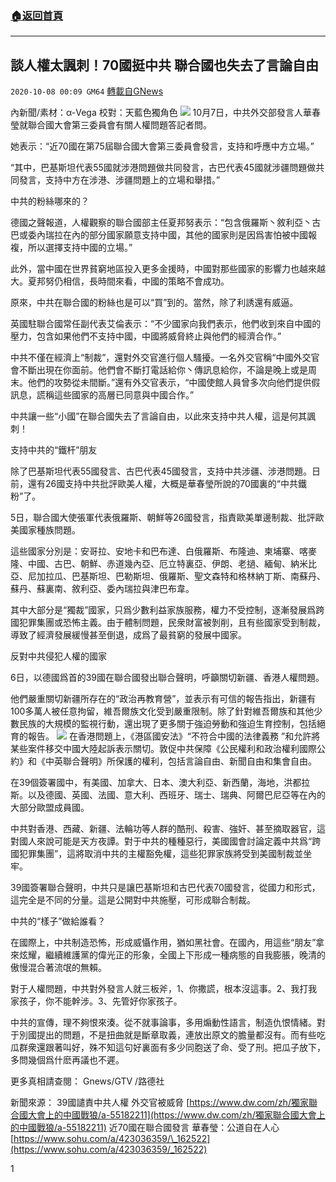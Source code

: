 ###  [:house:返回首頁](https://github.com/ourhimalayas/txt)
---

## 談人權太諷刺！70國挺中共 聯合國也失去了言論自由
`2020-10-08 00:09 GM64` [轉載自GNews](https://gnews.org/zh-hant/409929/)

內新聞/素材：α-Vega
校對：天藍色獨角色
![]()![](https://s3.amazonaws.com/gnews-media-offload/wp-content/uploads/2020/10/08000525/80-1.png)
10月7日，中共外交部發言人華春瑩就聯合國大會第三委員會有關人權問題答記者問。

她表示：“近70國在第75屆聯合國大會第三委員會發言，支持和呼應中方立場。”

“其中，巴基斯坦代表55國就涉港問題做共同發言，古巴代表45國就涉疆問題做共同發言，支持中方在涉港、涉疆問題上的立場和舉措。”

中共的粉絲哪來的？

德國之聲報道，人權觀察的聯合國部主任夏邦努表示：“包含俄羅斯丶敘利亞丶古巴或委內瑞拉在內的部分國家願意支持中國，其他的國家則是因爲害怕被中國報複，所以選擇支持中國的立場。”

此外，當中國在世界貧窮地區投入更多金援時，中國對那些國家的影響力也越來越大。夏邦努仍相信，長時間來看，中國的策略不會成功。

原來，中共在聯合國的粉絲也是可以“買”到的。當然，除了利誘還有威逼。

英國駐聯合國常任副代表艾倫表示：“不少國家向我們表示，他們收到來自中國的壓力，包含如果他們不支持中國，中國將威脅終止與他們的經濟合作。”

中共不僅在經濟上“制裁”，還對外交官進行個人騷擾。一名外交官稱“中國外交官會不斷出現在你面前。他們會不斷打電話給你丶傳訊息給你，不論是晚上或是周末。他們的攻勢從未間斷。”還有外交官表示，“中國使館人員曾多次向他們提供假訊息，謊稱這些國家的高層已同意與中國合作。”

中共讓一些“小國”在聯合國失去了言論自由，以此來支持中共人權，這是何其諷刺！

支持中共的“鐵杆”朋友

除了巴基斯坦代表55國發言、古巴代表45國發言，支持中共涉疆、涉港問題。日前，還有26國支持中共批評歐美人權，大概是華春瑩所說的70國裏的“中共鐵粉”了。

5日，聯合國大使張軍代表俄羅斯、朝鮮等26國發言，指責歐美單邊制裁、批評歐美國家種族問題。

這些國家分別是：安哥拉、安地卡和巴布達、白俄羅斯、布隆迪、柬埔寨、喀麥隆、中國、古巴、朝鮮、赤道幾內亞、厄立特裏亞、伊朗、老撾、緬甸、納米比亞、尼加拉瓜、巴基斯坦、巴勒斯坦、俄羅斯、聖文森特和格林納丁斯、南蘇丹、蘇丹、蘇裏南、敘利亞、委內瑞拉與津巴布韋。

其中大部分是“獨裁”國家，只爲少數利益家族服務，權力不受控制，逐漸發展爲跨國犯罪集團或恐怖主義。由于體制問題，民衆財富被剝削，且有些國家受到制裁，導致了經濟發展緩慢甚至倒退，成爲了最貧窮的發展中國家。

反對中共侵犯人權的國家

6日，以德國爲首的39國在聯合國發出聯合聲明，呼籲關切新疆、香港人權問題。

他們嚴重關切新疆所存在的“政治再教育營”，並表示有可信的報告指出，新疆有100多萬人被任意拘留，維吾爾族文化受到嚴重限制。除了針對維吾爾族和其他少數民族的大規模的監視行動，還出現了更多關于強迫勞動和強迫生育控制，包括絕育的報告。
![]()![](https://s3.amazonaws.com/gnews-media-offload/wp-content/uploads/2020/10/08000540/81-1.png)
在香港問題上，《港區國安法》“不符合中國的法律義務 ”和允許將某些案件移交中國大陸起訴表示關切。敦促中共保障《公民權利和政治權利國際公約》和《中英聯合聲明》所保護的權利，包括言論自由、新聞自由和集會自由。

在39個簽署國中，有美國、加拿大、日本、澳大利亞、新西蘭，海地，洪都拉斯。以及德國、英國、法國、意大利、西班牙、瑞士、瑞典、阿爾巴尼亞等在內的大部分歐盟成員國。

中共對香港、西藏、新疆、法輪功等人群的酷刑、殺害、強奸、甚至摘取器官，這對國人來說可能是天方夜譚。對于中共的種種惡行，美國國會討論定義中共爲“跨國犯罪集團”，這將取消中共的主權豁免權，這些犯罪家族將受到美國制裁並坐牢。

39國簽署聯合聲明，中共只是讓巴基斯坦和古巴代表70國發言，從國力和形式，這完全是不同的分量。這是公開對中共施壓，可形成聯合制裁。

中共的“樣子”做給誰看？

在國際上，中共制造恐怖，形成威懾作用，猶如黑社會。在國內，用這些“朋友”拿來炫耀，繼續維護黨的偉光正的形象，全國上下形成一種病態的自我膨脹，晚清的傲慢混合著流氓的無賴。

對于人權問題，中共對外發言人就三板斧，1、你撒謊，根本沒這事。2、我打我家孩子，你不能幹涉。3、先管好你家孩子。

中共的宣傳，理不夠恨來湊。從不就事論事，多用煽動性語言，制造仇恨情緒。對于別國提出的問題，不是扭曲就是斷章取義，連放出原文的膽量都沒有。而有些吃瓜群衆還跟著叫好，殊不知這句好裏面有多少同胞送了命、受了刑。把瓜子放下，多問幾個爲什麽再議也不遲。

更多真相請查閱：
Gnews/GTV /路德社

新聞來源：
39國譴責中共人權 外交官被威脅
[https://www.dw.com/zh/獨家聯合國大會上的中國戰狼/a-55182211](https://www.dw.com/zh/獨家聯合國大會上的中國戰狼/a-55182211)
近70國在聯合國發言 華春瑩：公道自在人心
[https://www.sohu.com/a/423036359/\_162522](https://www.sohu.com/a/423036359/_162522)

1
